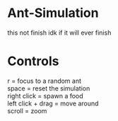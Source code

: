 # Ant-Simulation
this not finish idk if it will ever finish 

# Controls
r = focus to a random ant\
space = reset the simulation\
right click = spawn a food\
left click + drag = move around\
scroll = zoom
